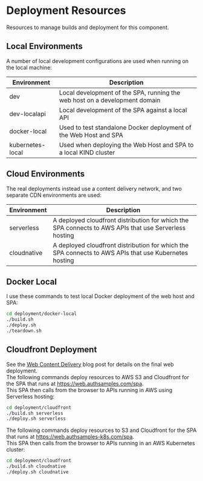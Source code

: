 # Deployment Resources

Resources to manage builds and deployment for this component.

## Local Environments

A number of local development configurations are used when running on the local machine:

| Environment | Description |
| ----------- | ----------- |
| dev | Local development of the SPA, running the web host on a development domain |
| dev-localapi | Local development of the SPA against a local API |
| docker-local | Used to test standalone Docker deployment of the Web Host and SPA |
| kubernetes-local | Used when deploying the Web Host and SPA to a local KIND cluster |

## Cloud Environments

The real deployments instead use a content delivery network, and two separate CDN environments are used:

| Environment | Description |
| ----------- | ----------- |
| serverless | A deployed cloudfront distribution for which the SPA connects to AWS APIs that use Serverless hosting |
| cloudnative | A deployed cloudfront distribution for which the SPA connects to AWS APIs that use Kubernetes hosting |

## Docker Local

I use these commands to test local Docker deployment of the web host and SPA:

```bash
cd deployment/docker-local
./build.sh
./deploy.sh
./teardown.sh
```

## Cloudfront Deployment

See the [Web Content Delivery](https://apisandclients.com/posts/cdn-static-content-delivery) blog post for details on the final web deployment.\
The following commands deploy resources to AWS S3 and Cloudfront for the SPA that runs at https://web.authsamples.com/spa. \
This SPA then calls from the browser to APIs running in AWS using Serverless hosting:

```bash
cd deployment/cloudfront
./build.sh serverless
./deploy.sh serverless
```

The following commands deploy resources to S3 and Cloudfront for the SPA that runs at https://web.authsamples-k8s.com/spa. \
This SPA then calls from the browser to APIs running in an AWS Kubernetes cluster:

```bash
cd deployment/cloudfront
./build.sh cloudnative
./deploy.sh cloudnative
```

